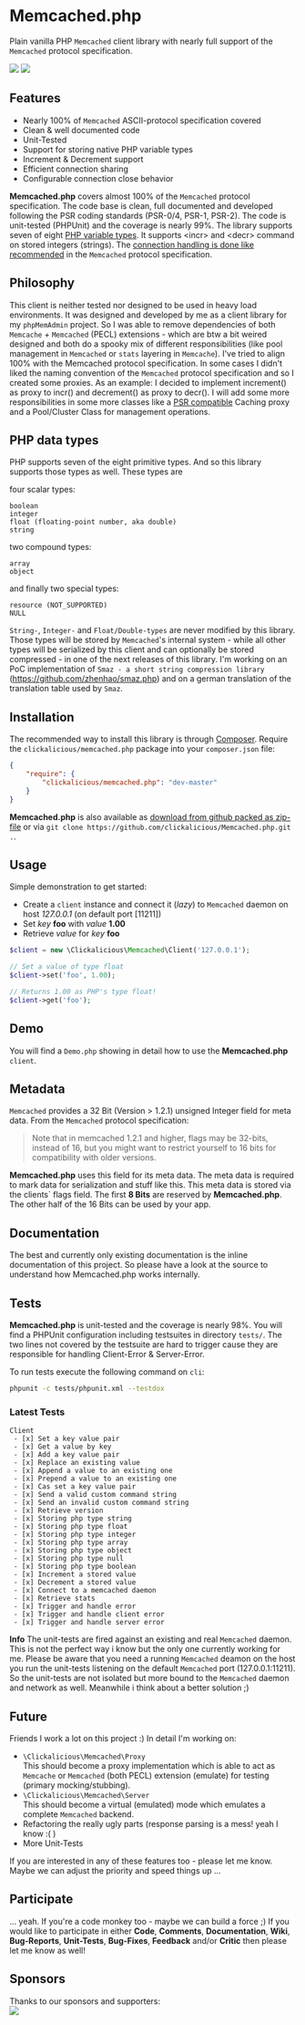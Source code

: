 Memcached.php
=============

Plain vanilla PHP `Memcached` client library with nearly full support of the `Memcached` protocol specification.

<img src="https://travis-ci.org/clickalicious/Memcached.php.svg" />
<a href="https://twitter.com/intent/tweet?hashtags=&original_referer=http%3A%2F%2Fgithub.com%2F&text=DoozR%20-%20The%20lightweight%20PHP-Framework%20for%20high-performance%20projects%20%40phpfluesterer%20%23DoozR%20%23php%20https%3A%2F%2Fgithub.com%2Fclickalicious%2FDoozR&tw_p=tweetbutton" target="_blank">
  <img src="http://jpillora.com/github-twitter-button/img/tweet.png"></img>
</a>

## Features

 - Nearly 100% of `Memcached` ASCII-protocol specification covered
 - Clean & well documented code 
 - Unit-Tested
 - Support for storing native PHP variable types 
 - Increment & Decrement support
 - Efficient connection sharing  
 - Configurable connection close behavior

**Memcached.php** covers almost 100% of the `Memcached` protocol specification. The code base is clean, full documented and developed following the PSR coding standards (PSR-0/4, PSR-1, PSR-2). The code is unit-tested (PHPUnit) and the coverage is nearly 99%. The library supports seven of eight [PHP variable types](http://php.net/manual/en/language.types.intro.php "PHP's variable types"). It supports \<incr\> and \<decr\> command on stored integers (strings). The [connection handling is done like recommended](https://github.com/memcached/memcached/blob/master/doc/protocol.txt#L10 "Keep connections open and share them via a pool across instances.") in the `Memcached` protocol specification.

## Philosophy

This client is neither tested nor designed to be used in heavy load environments. It was designed and developed by me as a client library for my `phpMemAdmin` project. So I was able to remove dependencies of both `Memcache` + `Memcached` (PECL) extensions - which are btw a bit weired designed and both do a spooky mix of different responsibilities (like pool management in `Memcached` or `stats` layering in `Memcache`). I've tried to align 100% with the Memcached protocol specification. In some cases I didn't liked the naming convention of the `Memcached` protocol specification and so I created some proxies. As an example: I decided to implement increment() as proxy to incr() and decrement() as proxy to decr(). I will add some more responsibilities in some more classes like a [PSR compatible](https://github.com/php-fig/fig-standards/blob/master/proposed/cache.md "PSR Cache proposal") Caching proxy and a Pool/Cluster Class for management operations.

## PHP data types
PHP supports seven of the eight primitive types. And so this library supports those types as well. These types are  

four scalar types:

    boolean
    integer
    float (floating-point number, aka double)
    string

two compound types:

    array
    object

and finally two special types:

    resource (NOT_SUPPORTED)
    NULL

`String-`, `Integer-` and `Float/Double-types` are never modified by this library. Those types will be stored by `Memcached`'s internal system - while all other types will be serialized by this client and can optionally be stored compressed - in one of the next releases of this library. I'm working on an PoC implementation of `Smaz - a short string compression library` (https://github.com/zhenhao/smaz.php) and on a german translation of the translation table used by `Smaz`.

## Installation

The recommended way to install this library is through [Composer](http://getcomposer.org/). Require the `clickalicious/memcached.php` package into your `composer.json` file:

```json
{
    "require": {
        "clickalicious/memcached.php": "dev-master"
    }
}
```

**Memcached.php** is also available as [download from github packed as zip-file](https://github.com/clickalicious/Memcached.php/archive/master.zip "zip package containing library for download") or via `git clone https://github.com/clickalicious/Memcached.php.git .`.

## Usage

Simple demonstration to get started:
 - Create a `client` instance and connect it (*lazy*) to `Memcached` daemon on host *127.0.0.1* (on default port [11211])
 - Set *key* **foo** with *value* **1.00** 
 - Retrieve *value* for *key* **foo**

```php
$client = new \Clickalicious\Memcached\Client('127.0.0.1');

// Set a value of type float   
$client->set('foo', 1.00);

// Returns 1.00 as PHP's type float!     
$client->get('foo');   
``` 

## Demo

You will find a `Demo.php` showing in detail how to use the **Memcached.php** `client`.

## Metadata

`Memcached` provides a 32 Bit (Version > 1.2.1) unsigned Integer field for meta data. From the `Memcached` protocol specification: 
> Note that in memcached 1.2.1 and higher, flags may be 32-bits, instead
of 16, but you might want to restrict yourself to 16 bits for
compatibility with older versions.

**Memcached.php** uses this field for its meta data. The meta data is required to mark data for serialization and stuff like this. This meta data is stored via the clients` flags field. The first **8 Bits** are reserved by **Memcached.php**. The other half of the 16 Bits can be used by your app.

## Documentation

The best and currently only existing documentation is the inline documentation of this project. So please have a look at the source to understand how Memcached.php works internally.

## Tests

**Memcached.php** is unit-tested and the coverage is nearly 98%. You will find a PHPUnit configuration including testsuites in directory `tests/`. The two lines not covered by the testsuite are hard to trigger cause they are responsible for handling Client-Error & Server-Error.

To run tests execute the following command on `cli`:

```sh
phpunit -c tests/phpunit.xml --testdox
```

### Latest Tests
    Client
     - [x] Set a key value pair
     - [x] Get a value by key
     - [x] Add a key value pair
     - [x] Replace an existing value
     - [x] Append a value to an existing one
     - [x] Prepend a value to an existing one
     - [x] Cas set a key value pair
     - [x] Send a valid custom command string
     - [x] Send an invalid custom command string
     - [x] Retrieve version
     - [x] Storing php type string
     - [x] Storing php type float
     - [x] Storing php type integer
     - [x] Storing php type array
     - [x] Storing php type object
     - [x] Storing php type null
     - [x] Storing php type boolean
     - [x] Increment a stored value
     - [x] Decrement a stored value
     - [x] Connect to a memcached daemon
     - [x] Retrieve stats
     - [x] Trigger and handle error
     - [x] Trigger and handle client error
     - [x] Trigger and handle server error

**Info** 
The unit-tests are fired against an existing and real `Memcached` daemon. This is not the perfect way i know but the only one currently working for me. Please be aware that you need a running `Memcached` deamon on the host you run the unit-tests listening on the default `Memcached` port (127.0.0.1:11211). So the unit-tests are not isolated but more bound to the `Memcached` daemon and network as well. Meanwhile i think about a better solution ;)

## Future

Friends I work a lot on this project :) In detail I'm working on:

 - `\Clickalicious\Memcached\Proxy`  
   This should become a proxy implementation which is able to act as `Memcache` or `Memcached` (both PECL) extension (emulate) for testing (primary mocking/stubbing). 
 - `\Clickalicious\Memcached\Server`  
   This should become a virtual (emulated) mode which emulates a complete `Memcached` backend.
 - Refactoring the really ugly parts (response parsing is a mess! yeah I know :( )
 - More Unit-Tests

If you are interested in any of these features too - please let me know. Maybe we can adjust the priority and speed things up ...

## Participate

... yeah. If you're a code monkey too - maybe we can build a force ;) If you would like to participate in either **Code**, **Comments**, **Documentation**, **Wiki**, **Bug-Reports**, **Unit-Tests**, **Bug-Fixes**, **Feedback** and/or **Critic** then please let me know as well!

## Sponsors  
Thanks to our sponsors and supporters:  
<a href="https://www.jetbrains.com/phpstorm/" title="PHP IDE :: JetBrains PhpStorm" target="_blank">
    <img src="https://www.jetbrains.com/phpstorm/documentation/docs/logo_phpstorm.png"></img>
</a>